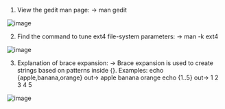 1. View the gedit man page: -> man gedit

![image](https://github.com/user-attachments/assets/bd8051a1-15bd-4330-b31d-a86b20077c2e)

2. Find the command to tune ext4 file-system parameters: -> man -k ext4

![image](https://github.com/user-attachments/assets/30ef99ef-800f-4dd8-87b7-dcbe9c9bb726)

3. Explanation of brace expansion: -> Brace expansion is used to create strings based on patterns inside {}. Examples: echo {apple,banana,orange} out-> apple banana orange
echo {1..5} out-> 1 2 3 4 5

![image](https://github.com/user-attachments/assets/95b934e3-c146-43a9-8e7a-d821f8bc4d1f)
